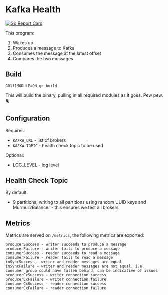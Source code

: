 # Kafka Health

[![Go Report Card](https://goreportcard.com/badge/github.com/chris-vest/kafka-health)](https://goreportcard.com/report/github.com/chris-vest/kafka-health)

This program:

1) Wakes up
2) Produces a message to Kafka
3) Consumes the message at the latest offset
4) Compares the two messages

## Build

`GO111MODULE=ON go build`

This will build the binary, pulling in all required modules as it goes. Pew pew. :cat2:

## Configuration

Requires:

* `KAFKA_URL` - list of brokers
* `KAFKA_TOPIC` - health check topic to be used

Optional:

* LOG_LEVEL - log level

## Health Check Topic

By default:

* 9 partitions; writing to all partitions using random UUID keys and Murmur2Balancer - this ensures we test all brokers

## Metrics

Metrics are served on `/metrics`, the following metrics are exported:

```
producerSuccess - writer succeeds to produce a message
producerFailure - writer fails to produce a message
consumerSuccess - reader succeeds to read a message
consumerFailure - reader fails to read a message
inSyncSuccess - writer and reader messages are equal
inSyncFailure - writer and reader messages are not equal, i.e. consumer group could have fallen behind, can be indicative of issues
producerCxSuccess - writer connection success
producerCxFailure - writer connection failure
consumerCxSuccess - reader connection success
consumerCxFailure - reader connection failure
```
